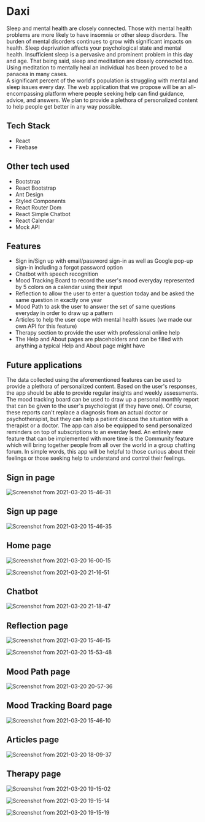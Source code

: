 # Daxi

Sleep and mental health are closely connected. Those with mental health problems are more likely to have insomnia or other sleep disorders. The burden of mental disorders continues to grow with significant impacts on health. Sleep deprivation affects your psychological state and mental health. Insufficient sleep is a pervasive and prominent problem in this day and age. That being said, sleep and meditation are closely connected too. Using meditation to mentally heal an individual has been proved to be a panacea in many cases. <br>
A significant percent of the world's population is struggling with mental and sleep issues every day. The web application that we propose will be an all-encompassing platform where people seeking help can find guidance, advice, and answers. We plan to provide a plethora of personalized content to help people get better in any way possible.

## Tech Stack
- React
- Firebase

## Other tech used
- Bootstrap
- React Bootstrap 
- Ant Design 
- Styled Components
- React Router Dom 
- React Simple Chatbot
- React Calendar
- Mock API

## Features
- Sign in/Sign up with email/password sign-in as well as Google pop-up sign-in including a forgot password option 
- Chatbot with speech recognition 
- Mood Tracking Board to record the user's mood everyday represented by 5 colors on a calendar using their input 
- Reflection to allow the user to enter a question today and be asked the same question in exactly one year
- Mood Path to ask the user to answer the set of same questions everyday in order to draw up a pattern 
- Articles to help the user cope with mental health issues (we made our own API for this feature)
- Therapy section to provide the user with professional online help
- The Help and About pages are placeholders and can be filled with anything a typical Help and About page might have

## Future applications
The data collected using the aforementioned features can be used to provide a plethora of personalized content. Based on the user's responses, the app should be able to provide regular insights and weekly assessments. The mood tracking board can be used to draw up a personal monthly report that can be given to the user's psychologist (if they have one). Of course, these reports can't replace a diagnosis from an actual doctor or psychotherapist, but they can help a patient discuss the situation with a therapist or a doctor. The app can also be equipped to send personalized reminders on top of subscriptions to an everday feed. An entirely new feature that can be implemented with more time is the Community feature which will bring together people from all over the world in a group chatting forum. In simple words, this app will be helpful to those curious about their feelings or those seeking help to understand and control their feelings.

## Sign in page
![Screenshot from 2021-03-20 15-46-31](https://user-images.githubusercontent.com/52789421/111866546-3c9cb480-8994-11eb-8314-d48733fefa2e.png)

## Sign up page
![Screenshot from 2021-03-20 15-46-35](https://user-images.githubusercontent.com/52789421/111866520-12e38d80-8994-11eb-8a63-18724eed2fb8.png)

## Home page
![Screenshot from 2021-03-20 16-00-15](https://user-images.githubusercontent.com/52789421/111866714-70c4a500-8995-11eb-8edc-cb6e4d56a6eb.png)

![Screenshot from 2021-03-20 21-16-51](https://user-images.githubusercontent.com/52789421/111875793-9cf61b00-89c1-11eb-93a9-5bba1455ccdf.png)

## Chatbot
![Screenshot from 2021-03-20 21-18-47](https://user-images.githubusercontent.com/52789421/111875850-e181b680-89c1-11eb-9d25-a852b3d887b1.png)

## Reflection page
![Screenshot from 2021-03-20 15-46-15](https://user-images.githubusercontent.com/52789421/111866553-54743880-8994-11eb-999f-b1d4038ba2e6.png)

![Screenshot from 2021-03-20 15-53-48](https://user-images.githubusercontent.com/52789421/111866577-7cfc3280-8994-11eb-8a6a-df78ba1255bc.png)

## Mood Path page
![Screenshot from 2021-03-20 20-57-36](https://user-images.githubusercontent.com/52789421/111875290-00cb1480-89bf-11eb-90d1-def57efc0ed3.png)

## Mood Tracking Board page
![Screenshot from 2021-03-20 15-46-10](https://user-images.githubusercontent.com/52789421/111866599-9e5d1e80-8994-11eb-834a-6ff2bcbc8531.png)

## Articles page
![Screenshot from 2021-03-20 18-09-37](https://user-images.githubusercontent.com/52789421/111870073-842d3b80-89a8-11eb-8284-0de32df290c6.png)

## Therapy page
![Screenshot from 2021-03-20 19-15-02](https://user-images.githubusercontent.com/52789421/111871540-b6429b80-89b0-11eb-9448-8d9da355b526.png)

![Screenshot from 2021-03-20 19-15-14](https://user-images.githubusercontent.com/52789421/111871561-d8d4b480-89b0-11eb-94a7-0dedb7dea01b.png)

![Screenshot from 2021-03-20 19-15-19](https://user-images.githubusercontent.com/52789421/111871562-da9e7800-89b0-11eb-9240-a9c3e1a807df.png)

